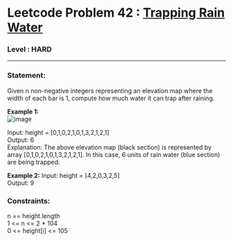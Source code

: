 # Leetcode Problem 42 :  [Trapping Rain Water](https://leetcode.com/problems/trapping-rain-water/)
### Level : HARD
<hr/>

### Statement:
Given n non-negative integers representing an elevation map where the width of each bar is 1, compute how much water it can trap after raining.


**Example 1:** <br/>
![image](https://user-images.githubusercontent.com/114819385/193426225-4ca873fa-72cb-43db-8185-303fc1144df9.png)

Input: height = [0,1,0,2,1,0,1,3,2,1,2,1]<br/>
Output: 6<br/>
Explanation: The above elevation map (black section) is represented by array [0,1,0,2,1,0,1,3,2,1,2,1]. In this case, 6 units of rain water (blue section) are being trapped.


**Example 2:**
Input: height = [4,2,0,3,2,5]<br/>
Output: 9<br/>
 

### Constraints:

n == height.length<br/>
1 <= n <= 2 * 104<br/>
0 <= height[i] <= 105<br/>
